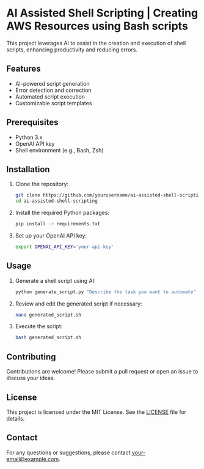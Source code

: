 # AI Assisted Shell Scripting | Creating AWS Resources using Bash scripts
 
This project leverages AI to assist in the creation and execution of shell scripts, enhancing productivity and reducing errors.

## Features

- AI-powered script generation
- Error detection and correction
- Automated script execution
- Customizable script templates

## Prerequisites

- Python 3.x
- OpenAI API key
- Shell environment (e.g., Bash, Zsh)

## Installation

1. Clone the repository:
    ```sh
    git clone https://github.com/yourusername/ai-assisted-shell-scripting.git
    cd ai-assisted-shell-scripting
    ```

2. Install the required Python packages:
    ```sh
    pip install -r requirements.txt
    ```

3. Set up your OpenAI API key:
    ```sh
    export OPENAI_API_KEY='your-api-key'
    ```

## Usage

1. Generate a shell script using AI:
    ```sh
    python generate_script.py "Describe the task you want to automate"
    ```

2. Review and edit the generated script if necessary:
    ```sh
    nano generated_script.sh
    ```

3. Execute the script:
    ```sh
    bash generated_script.sh
    ```

## Contributing

Contributions are welcome! Please submit a pull request or open an issue to discuss your ideas.

## License

This project is licensed under the MIT License. See the [LICENSE](LICENSE) file for details.

## Contact

For any questions or suggestions, please contact [your-email@example.com](mailto:your-email@example.com).
